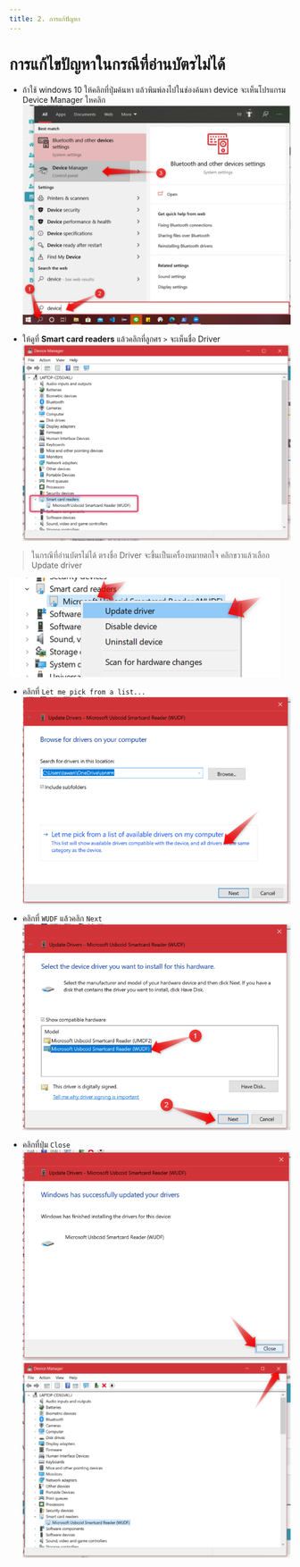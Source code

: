 ```yaml
---
title: 2. การแก้ปัญหา
---
```


# การแก้ไขปัญหาในกรณีที่อ่านบัตรไม่ได้

- ถ้าใช้ windows 10 ให้คลิกที่ปุ่มค้นหา แล้วพิมพ์ลงไปในช่องค้นหา device จะเห็นโปรแกรม Device Manager ใหคลิก
![](./img/2020-05-25_11h48_35.4ac3d23e.png)

- ให้ดูที่ **Smart card readers** แล้วคลิกที่ลูกศร `>` จะเห็นชื่อ Driver
![](./img/2020-05-25_11h51_50.efb74edf.png)

> ในกรณีที่อ่านบัตรไม่ได้ ตรงชื่อ Driver จะขึ้นเป็นเครื่องหมายตกใจ คลิกขวาแล้วเลือก Update driver

![](./img/Annotation2020-05-25-115729.985f4f0e.png)

- คลิกที่ `Let me pick from a list...`
![](./img/Annotation-2020-05-25-165420.187786d0.png)

- คลิกที่ `WUDF` แล้วคลิก `Next`
![](./img/Annotation2020-05-25-165450.13abd75e.png)

- คลิกที่ปุ่ม `Close`
![](./img/Annotation-2020-05-25-165511.eaae7d4e.png)
![](./img/Annotation-2020-05-25-165652.bb573ac8.png)